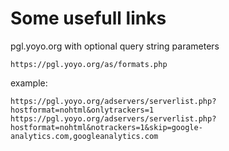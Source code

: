 # Some usefull links

pgl.yoyo.org with optional query string parameters

`https://pgl.yoyo.org/as/formats.php`

example:
```
https://pgl.yoyo.org/adservers/serverlist.php?hostformat=nohtml&onlytrackers=1
https://pgl.yoyo.org/adservers/serverlist.php?hostformat=nohtml&notrackers=1&skip=google-analytics.com,googleanalytics.com
```
